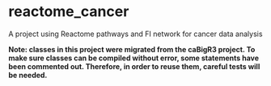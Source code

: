 # reactome_cancer
A project using Reactome pathways and FI network for cancer data analysis

<b>Note: classes in this project were migrated from the caBigR3 project. To make sure classes can be compiled without error, some statements have been commented out. Therefore, in order to reuse them, careful tests will be needed. </b>